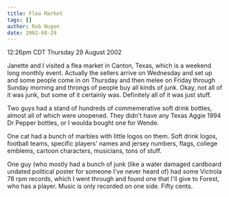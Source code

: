 ```yaml
---
title: Flea Market
tags: []
author: Rob Nugen
date: 2002-08-29
---
```


<p class=date>12:26pm CDT Thursday 29 August 2002</p>

<p>Janette and I visited a flea market in Canton, Texas, which is a
weekend long monthly event.  Actually the sellers arrive on Wednesday
and set up and some people come in on Thursday and then melee on
Friday through Sunday morning and throngs of people buy all kinds of
junk.  Okay, not all of it was junk, but some of it certainly was.
Definitely all of it was just stuff.</p>

<p>Two guys had a stand of hundreds of commemerative soft drink
bottles, almost all of which were unopened.  They didn't have any
Texas Aggie 1994 Dr Pepper bottles, or I woulda bought one for
Wende.</p>

<p>One cat had a bunch of marbles with little logos on them.  Soft
drink logos, football teams, specific players' names and jersey
numbers, flags, college emblems, cartoon characters, musicians, tons
of stuff.</p>

<p>One guy (who mostly had a bunch of junk (like a water damaged
cardboard undated political poster for someone I've never heard of)
had some Victrola 78 rpm records, which I went through and found one
that I'll give to Forest, who has a player.  Music is only recorded on
one side.  Fifty cents.</p>
